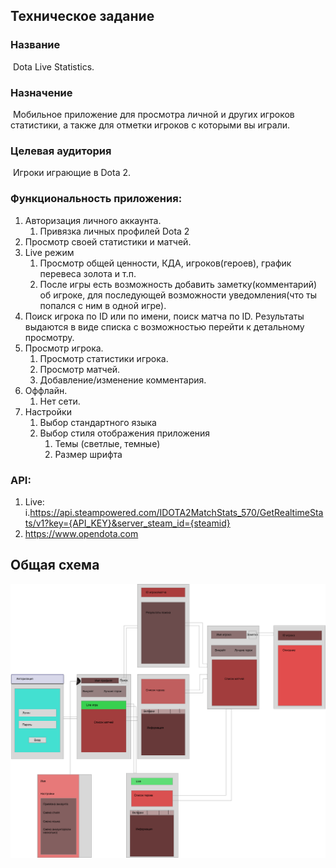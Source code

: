## Техническое задание

### Название

​    Dota Live Statistics.

### Назначение

​    Мобильное приложение для просмотра личной и других игроков статистики, а также для отметки игроков с которыми вы играли.

### Целевая аудитория

​    Игроки играющие в Dota 2.

### Функциональность приложения:

1. Авторизация личного аккаунта.
   1. Привязка личных профилей Dota 2
2. Просмотр своей статистики и матчей.
3. Live режим
   1. Просмотр общей ценности, КДА, игроков(героев), график перевеса золота и т.п.
   2. После игры есть возможность добавить заметку(комментарий) об игроке, для последующей возможности уведомления(что ты попался с ним в одной игре).
4. Поиск игрока по ID или по имени, поиск матча по ID. Результаты выдаются в виде списка с возможностью перейти к детальному просмотру.
5. Просмотр игрока.
   1. Просмотр статистики игрока.
   2. Просмотр матчей.
   3. Добавление/изменение комментария.
6. Оффлайн.
   1. Нет сети.
7. Настройки
   1. Выбор стандартного языка
   2. Выбор стиля отображения приложения
      1. Темы (светлые, темные)
      2. Размер шрифта

### API:

1. Live:
    i.https://api.steampowered.com/IDOTA2MatchStats_570/GetRealtimeStats/v1?key={API_KEY}&server_steam_id={steamid}
2. https://www.opendota.com

## Общая схема

![Image alt](https://github.com/YupiMeister/DotaStats/raw/master/doc/1screen.png)

